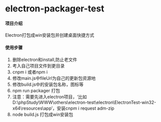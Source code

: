 # electron-packager-test

#### 项目介绍
Electron打包成win安装包并创建桌面快捷方式


#### 使用步骤

1. 删除electron和install,防止老文件
2. 考入自己项目文件到更目录
3. cnpm i 或者npm i 
4. 修改main.js中fileUrl为自己的更新包资源地
5. 修改build.js中的安装包名称，图标等
6. npm run packager 打包  
7. 注意：需要先进入electron项目，‘比如D:\phpStudy\WWW\others\electron-test\electron\ElectronTest-win32-x64\resources\app’，安装cnpm i request adm-zip
8. node build.js 打包成win安装包

